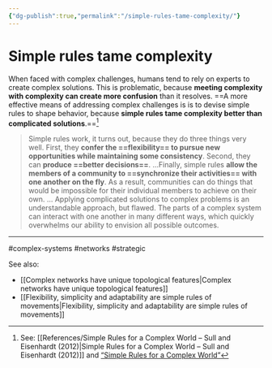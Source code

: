 ```yaml
---
{"dg-publish":true,"permalink":"/simple-rules-tame-complexity/"}
---
```


# Simple rules tame complexity

When faced with complex challenges, humans tend to rely on experts to create complex solutions. This is problematic, because **meeting complexity with complexity can create more confusion** than it resolves. ==A more effective means of addressing complex challenges is is to devise simple rules to shape behavior, because **simple rules tame complexity better than complicated solutions**.==[^1] 

> Simple rules work, it turns out, because they do three things very well. First, they **confer the ==flexibility== to pursue new opportunities while maintaining some consistency**. Second, they can **produce ==better decisions==**. …Finally, simple rules **allow the members of a community to ==synchronize their activities== with one another on the fly**. As a result, communities can do things that would be impossible for their individual members to achieve on their own.
> …
> Applying complicated solutions to complex problems is an understandable approach, but flawed. The parts of a complex system can interact with one another in many different ways, which quickly overwhelms our ability to envision all possible outcomes.

---
#complex-systems #networks #strategic 

See also:
- [[Complex networks have unique topological features\|Complex networks have unique topological features]]
- [[Flexibility, simplicity and adaptability are simple rules of movements\|Flexibility, simplicity and adaptability are simple rules of movements]]


[^1]: See: [[References/Simple Rules for a Complex World – Sull and Eisenhardt (2012)\|Simple Rules for a Complex World – Sull and Eisenhardt (2012)]] and [“Simple Rules for a Complex World”](https://hbr.org/2012/09/simple-rules-for-a-complex-world)